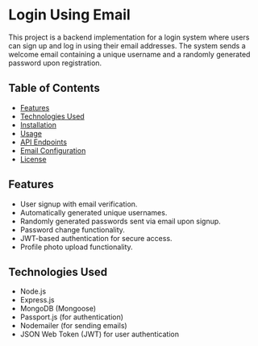 # Login Using Email

This project is a backend implementation for a login system where users can sign up and log in using their email addresses. The system sends a welcome email containing a unique username and a randomly generated password upon registration.

## Table of Contents

- [Features](#features)
- [Technologies Used](#technologies-used)
- [Installation](#installation)
- [Usage](#usage)
- [API Endpoints](#api-endpoints)
- [Email Configuration](#email-configuration)
- [License](#license)

## Features

- User signup with email verification.
- Automatically generated unique usernames.
- Randomly generated passwords sent via email upon signup.
- Password change functionality.
- JWT-based authentication for secure access.
- Profile photo upload functionality.

## Technologies Used

- Node.js
- Express.js
- MongoDB (Mongoose)
- Passport.js (for authentication)
- Nodemailer (for sending emails)
- JSON Web Token (JWT) for user authentication

